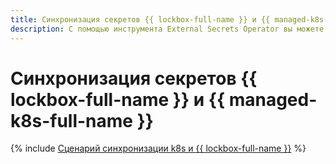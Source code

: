 ```yaml
---
title: Синхронизация секретов {{ lockbox-full-name }} и {{ managed-k8s-full-name }}
description: С помощью инструмента External Secrets Operator вы можете настроить синхронизацию секретов {{ lockbox-full-name }} с секретами кластера {{ managed-k8s-full-name }}.
---
```


# Синхронизация секретов {{ lockbox-full-name }} и {{ managed-k8s-full-name }}

{% include [Сценарий синхронизации k8s и {{ lockbox-full-name }}](../../_tutorials/containers/kubernetes-lockbox-secrets.md) %}
